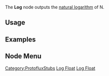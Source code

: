 <languages></languages>

The **Log** node outputs the [natural
logarithm](https://en.wikipedia.org/wiki/Natural_logarithm) of N.

## Usage

## Examples

## Node Menu

[Category:ProtofluxStubs](Category:ProtofluxStubs "wikilink") [Log
Float](Category:Protoflux{{#translation:}} "wikilink") [Log
Float](Category:Protoflux:Math{{#translation:}} "wikilink")